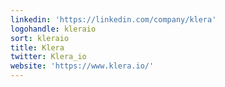 ```yaml
---
linkedin: 'https://linkedin.com/company/klera'
logohandle: kleraio
sort: kleraio
title: Klera
twitter: Klera_io
website: 'https://www.klera.io/'
---
```

